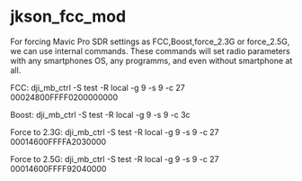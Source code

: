 # jkson_fcc_mod

For forcing Mavic Pro SDR settings as FCC,Boost,force_2.3G or force_2.5G, we can use internal commands.
These commands will set radio parameters with any smartphones OS, any programms, and even without smartphone at all.

FCC:              dji_mb_ctrl -S test -R local -g 9 -s 9 -c 27 00024800FFFF0200000000

Boost:            dji_mb_ctrl -S test -R local -g 9 -s 9 -c 3c

Force to 2.3G:    dji_mb_ctrl -S test -R local -g 9 -s 9 -c 27 00014600FFFFA2030000

Force to 2.5G:    dji_mb_ctrl -S test -R local -g 9 -s 9 -c 27 00014600FFFF92040000
